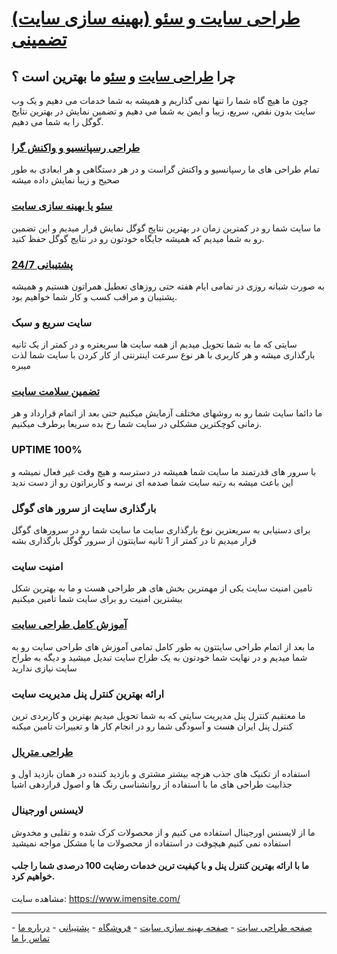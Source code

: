 # [طراحی سایت و سئو (بهینه سازی سایت) تضمینی](https://www.imensite.com/)

## چرا [طراحی سایت](https://www.imensite.com/web-design/) و [سئو](https://www.imensite.com/seo/) ما بهترین است ؟
چون ما هیچ گاه شما را تنها نمی گذاریم و همیشه به شما خدمات می دهیم و یک وب سایت بدون نقص، سریع، زیبا و ایمن به شما می دهیم و تضمین نمایش در بهترین نتایج گوگل را به شما می دهیم.

### [طراحی رسپانسیو و واکنش گرا](https://www.imensite.com/web-design/)
تمام طراحی های ما رسپانسیو و واکنش گراست و در هر دستگاهی و هر ابعادی به طور صحیح و زیبا نمایش داده میشه

### [سئو یا بهینه سازی سایت](https://www.imensite.com/product/seo-low-competition/)
ما سایت شما رو در کمترین زمان در بهترین نتایج گوگل نمایش قرار میدیم و این تضمین رو به شما میدیم که همیشه جایگاه خودتون رو در نتایج گوگل حفظ کنید.

### [پشتیبانی 24/7](https://www.imensite.com/support-ticket/)
به صورت شبانه روزی در تمامی ایام هفته حتی روزهای تعطیل همراتون هستیم و همیشه پشتیبان و مراقب کسب و کار شما خواهیم بود.

### سایت سریع و سبک
سایتی که ما به شما تحویل میدیم از همه سایت ها سریعتره و در کمتر از یک ثانیه بارگذاری میشه و هر کاربری با هر نوع سرعت اینترنتی از کار کردن با سایت شما لذت میبره

### [تضمین سلامت سایت](https://www.imensite.com/support/)
ما دائما سایت شما رو به روشهای مختلف آزمایش میکنیم حتی بعد از اتمام قرارداد و هر زمانی کوچکترین مشکلی در سایت شما رخ بده سریعا برطرف میکنیم.

### UPTIME 100%
با سرور های قدرتمند ما سایت شما همیشه در دسترسه و هیچ وقت غیر فعال نمیشه و این باعث میشه به رتبه سایت شما صدمه ای نرسه و کاربراتون رو از دست ندید

### بارگذاری سایت از سرور های گوگل
برای دستیابی به سریعترین نوع بارگذاری سایت ما سایت شما رو در سرورهای گوگل قرار میدیم تا در کمتر از 1 ثانیه سایتتون از سرور گوگل بارگذاری بشه

### امنیت سایت
تامین امنیت سایت یکی از مهمترین بخش های هر طراحی هست و ما به بهترین شکل بیشترین امنیت رو برای سایت شما تامین میکنیم

### [آموزش کامل طراحی سایت](https://www.imensite.com/articles/)
ما بعد از اتمام طراحی سایتتون به طور کامل تمامی آموزش های طراحی سایت رو به شما میدیم و در نهایت شما خودتون به یک طراح سایت تبدیل میشید و دیگه به طراح سایت نیازی ندارید

### ارائه بهترین کنترل پنل مدیریت سایت
ما معتقیم کنترل پنل مدیریت سایتی که به شما تحویل میدیم بهترین و کاربردی ترین کنترل پنل ایران هست و آسودگی شما رو در انجام کار ها و تغییرات تامین میکنه

### [طراحی متریال](https://www.imensite.com/graphic-design/)
استفاده از تکنیک های جذب هرچه بیشتر مشتری و بازدید کننده در همان بازدید اول و جذابیت طراحی های ما با استفاده از روانشناسی رنگ ها و اصول قراردهی اشیا

### لایسنس اورجینال
ما از لایسنس اورجینال استفاده می کنیم و از محصولات کرک شده و تقلبی و مخدوش استفاده نمی کنیم هیچوقت در استفاده از محصولات ما با مشکل مواجه نمیشید

#### ما با ارائه بهترین کنترل پنل و با کیفیت ترین خدمات رضایت 100 درصدی شما را جلب خواهیم کرد.

مشاهده سایت:
<a href="https://www.imensite.com/">https://www.imensite.com/</a>
***
[صفحه طراحی سایت](https://www.imensite.com/web-design/) - [صفحه بهینه سازی سایت](https://www.imensite.com/seo/) - [فروشگاه](https://www.imensite.com/shop/) - [پشتیبانی](https://www.imensite.com/support-ticket/) - [درباره ما](https://www.imensite.com/about-us/) - [تماس با ما](https://www.imensite.com/contact-us/)
